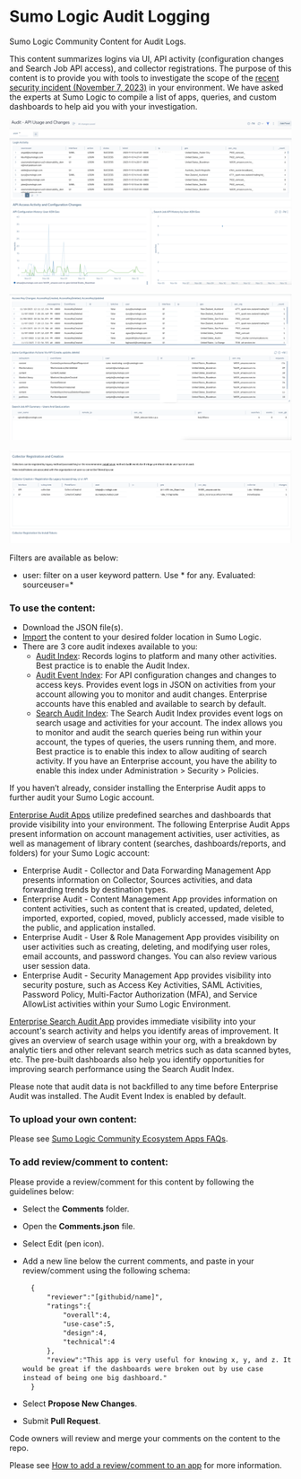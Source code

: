 # Sumo Logic Audit Logging
Sumo Logic Community Content for Audit Logs.

This content summarizes logins via UI, API activity (configuration changes and Search Job API access), and collector registrations. The purpose of this content is to provide you with tools to investigate the scope of the [recent security incident (November 7, 2023)](https://www.sumologic.com/security-response-center/) in your environment.  We have asked the experts at Sumo Logic to compile a list of apps, queries, and custom dashboards to help aid you with your investigation.

![login](Screenshots/login_activity.png)

![access](Screenshots/access_key_activity.png)

![collectors](Screenshots/collectors.png)

Filters are available as below:
- user: filter on a user keyword pattern. Use * for any. Evaluated: sourceuser=*

### To use the content:
- Download the JSON file(s).
- [Import](https://help.sumologic.com/docs/get-started/library/#import-content) the content to your desired folder location in Sumo Logic.
- There are 3 core audit indexes available to you:
    - [Audit Index](https://help-opensource.sumologic.com/docs/manage/security/audit-indexes/audit-index/): Records logins to platform and many other activities. Best practice is to enable the Audit Index.
    - [Audit Event Index](https://help-opensource.sumologic.com/docs/manage/security/audit-indexes/audit-event-index/): For API configuration changes and changes to access keys. Provides event logs in JSON on activities from your account allowing you to monitor and audit changes. Enterprise accounts have this enabled and available to search by default.
    - [Search Audit Index](https://help-opensource.sumologic.com/docs/manage/security/audit-indexes/search-audit-index/): The Search Audit Index provides event logs on search usage and activities for your account. The index allows you to monitor and audit the search queries being run within your account, the types of queries, the users running them, and more. Best practice is to enable this index to allow auditing of search activity. If you have an Enterprise account, you have the ability to enable this index under Administration > Security > Policies.

If you haven’t already, consider installing the Enterprise Audit apps to further audit your Sumo Logic account. 

[Enterprise Audit Apps](https://help.sumologic.com/docs/integrations/sumo-apps/enterprise-audit/) utilize predefined searches and dashboards that provide visibility into your environment. The following Enterprise Audit Apps present information on account management activities, user activities, as well as management of library content (searches, dashboards/reports, and folders) for your Sumo Logic account:
- Enterprise Audit - Collector and Data Forwarding Management App presents information on Collector, Sources activities, and data forwarding trends by destination types.
- Enterprise Audit - Content Management App provides information on content activities, such as content that is created, updated, deleted, imported, exported, copied, moved, publicly accessed, made visible to the public, and application installed.
- Enterprise Audit - User & Role Management App provides visibility on user activities such as creating, deleting, and modifying user roles, email accounts, and password changes. You can also review various user session data.
- Enterprise Audit - Security Management App provides visibility into security posture, such as Access Key Activities, SAML Activities, Password Policy, Multi-Factor Authorization (MFA), and Service AllowList activities within your Sumo Logic Environment.

[Enterprise Search Audit App](https://help.sumologic.com/docs/integrations/sumo-apps/enterprise-search-audit/) provides immediate visibility into your account's search activity and helps you identify areas of improvement. It gives an overview of search usage within your org, with a breakdown by analytic tiers and other relevant search metrics such as data scanned bytes, etc. The pre-built dashboards also help you identify opportunities for improving search performance using the Search Audit Index.

Please note that audit data is not backfilled to any time before Enterprise Audit was installed. The Audit Event Index is enabled by default.


### To upload your own content:
Please see [Sumo Logic Community Ecosystem Apps FAQs](https://help.sumologic.com/docs/integrations/community-ecosystem-apps/#faq).

### To add review/comment to content:
Please provide a review/comment for this content by following the guidelines below:

- Select the **Comments** folder.
- Open the **Comments.json** file.
- Select Edit (pen icon).
- Add a new line below the current comments, and paste in your review/comment using the following schema:

        {
            "reviewer":"[githubid/name]",
            "ratings":{
                "overall":4,
                "use-case":5,
                "design":4,
                "technical":4
            },
            "review":"This app is very useful for knowing x, y, and z. It would be great if the dashboards were broken out by use case instead of being one big dashboard."
        }


- Select **Propose New Changes**.
- Submit **Pull Request**.

Code owners will review and merge your comments on the content to the repo.

Please see [How to add a review/comment to an app](https://help.sumologic.com/docs/integrations/community-ecosystem-apps/#how-do-i-add-a-reviewrating-to-an-app) for more information.